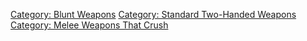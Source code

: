 [Category: Blunt Weapons](Category:_Blunt_Weapons "wikilink") [Category:
Standard Two-Handed
Weapons](Category:_Standard_Two-Handed_Weapons "wikilink") [Category:
Melee Weapons That Crush](Category:_Melee_Weapons_That_Crush "wikilink")
